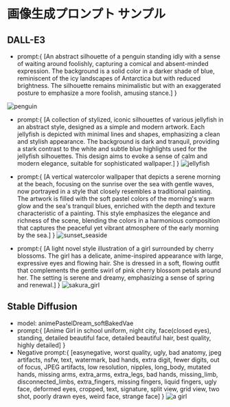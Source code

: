 # 画像生成プロンプト サンプル

## DALL-E3
- prompt:{
    [An abstract silhouette of a penguin standing idly with a sense of waiting around foolishly, capturing a comical and absent-minded expression. The background is a solid color in a darker shade of blue, reminiscent of the icy landscapes of Antarctica but with reduced brightness. The silhouette remains minimalistic but with an exaggerated posture to emphasize a more foolish, amusing stance.]
}

![penguin](https://github.com/nsh00/samples/blob/main/Generate_imege/assets/penguin_silhouette.png)

- prompt:{
    [A collection of stylized, iconic silhouettes of various jellyfish in an abstract style, designed as a simple and modern artwork. Each jellyfish is depicted with minimal lines and shapes, emphasizing a clean and stylish appearance. The background is dark and tranquil, providing a stark contrast to the white and subtle blue highlights used for the jellyfish silhouettes. This design aims to evoke a sense of calm and modern elegance, suitable for sophisticated wallpaper.]
}
![jellyfish](https://github.com/nsh00/samples/blob/main/Generate_imege/assets/jellyfishpng.png)


- prompt:{
    [A vertical watercolor wallpaper that depicts a serene morning at the beach, focusing on the sunrise over the sea with gentle waves, now portrayed in a style that closely resembles a traditional painting. The artwork is filled with the soft pastel colors of the morning's warm glow and the sea's tranquil blues, enriched with the depth and texture characteristic of a painting. This style emphasizes the elegance and richness of the scene, blending the colors in a harmonious composition that captures the peaceful yet vibrant atmosphere of the early morning by the sea.]
}
![sunset_seaside](https://github.com/nsh00/samples/blob/main/Generate_imege/assets/sunset_seaside.png)

- prompt:{
    [A light novel style illustration of a girl surrounded by cherry blossoms. The girl has a delicate, anime-inspired appearance with large, expressive eyes and flowing hair. She is dressed in a soft, flowing outfit that complements the gentle swirl of pink cherry blossom petals around her. The setting is serene and dreamy, emphasizing a sense of spring and renewal.]
}
![sakura_girl]()

## Stable Diffusion
- model: animePastelDream_softBakedVae
- prompt:{
    [Anime Girl in school uniform, night city,  face(closed eyes), standing, detailed beautiful face, detailed beautiful hair, best quality, highly detailed]
}
- Negative prompt:{
    [easynegative, worst quality, ugly, bad anatomy, jpeg artifacts, nsfw, text, watermark, bad hands, extra digit, fewer digits, out of focus, JPEG artifacts, low resolution, nipples, long_body, mutated hands, missing arms, extra_arms, extra_legs, bad hands, missing_limb, disconnected_limbs, extra_fingers, missing fingers, liquid fingers, ugly face, deformed eyes, cropped, text, signature, split view, grid view, two shot, poorly drawn eyes, weird face, strange face]
}
![a girl](https://github.com/nsh00/samples/blob/main/Generate_imege/assets/00015-4222947585.png)
